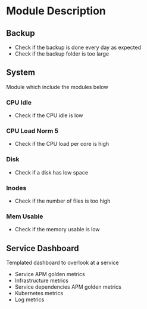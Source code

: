 # Module Description

## Backup

- Check if the backup is done every day as expected
- Check if the backup folder is too large

## System

Module which include the modules below

### CPU Idle

- Check if the CPU idle is low

### CPU Load Norm 5

-  Check if the CPU load per core is high

### Disk

- Check if a disk has low space

### Inodes

- Check if the number of files is too high

### Mem Usable

- Check if the memory usable is low

## Service Dashboard

Templated dashboard to overlook at a service

- Service APM golden metrics
- Infrastructure metrics
- Service dependencies APM golden metrics
- Kubernetes metrics
- Log metrics